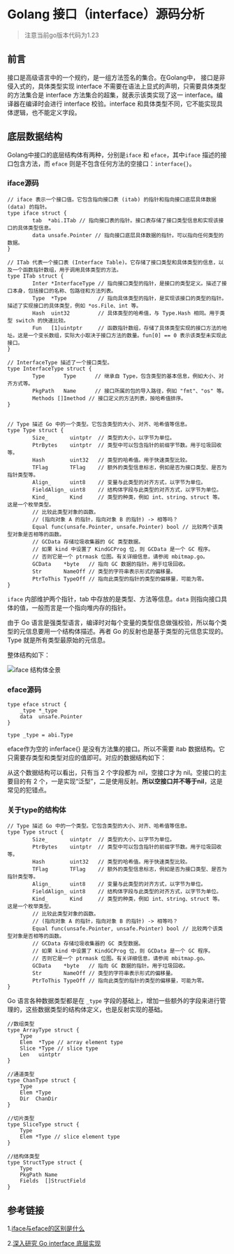 #                                  Golang 接口（interface）源码分析

> 注意当前go版本代码为1.23

## 前言

接口是高级语言中的一个规约，是一组方法签名的集合。在Golang中， 接口是非侵入式的，具体类型实现 interface 不需要在语法上显式的声明，只需要具体类型的方法集合是 interface 方法集合的超集，就表示该类实现了这一 interface。编译器在编译时会进行 interface 校验。interface 和具体类型不同，它不能实现具体逻辑，也不能定义字段。



## 底层数据结构

Golang中接口的底层结构体有两种，分别是`iface` 和 `eface`，其中`iface` 描述的接口包含方法，而 `eface` 则是不包含任何方法的空接口：`interface{}`。

### iface源码

```golang
// iface 表示一个接口值。它包含指向接口表 (itab) 的指针和指向接口底层具体数据 (data) 的指针。
type iface struct {
        tab  *abi.ITab // 指向接口表的指针。接口表存储了接口类型信息和实现该接口的具体类型信息。
        data unsafe.Pointer // 指向接口底层具体数据的指针。可以指向任何类型的数据。
}

// ITab 代表一个接口表 (Interface Table)。它存储了接口类型和具体类型的信息，以及一个函数指针数组，用于调用具体类型的方法。
type ITab struct {
        Inter *InterfaceType // 指向接口类型的指针，是接口的类型定义。描述了接口本身，包括接口的名称、包路径和方法列表。
        Type  *Type          // 指向具体类型的指针，是实现该接口的类型的指针。描述了实现接口的具体类型，例如 *os.File、int 等。
        Hash  uint32         // 具体类型的哈希值，与 Type.Hash 相同。用于类型 switch 的快速比较。
        Fun   [1]uintptr     // 函数指针数组，存储了具体类型实现的接口方法的地址。这是一个变长数组，实际大小取决于接口方法的数量。fun[0] == 0 表示该类型未实现此接口。
}

// InterfaceType 描述了一个接口类型。
type InterfaceType struct {
        Type      Type      // 继承自 Type，包含类型的基本信息，例如大小、对齐方式等。
        PkgPath   Name      // 接口所属的包的导入路径，例如 "fmt"、"os" 等。
        Methods []Imethod // 接口定义的方法列表，按哈希值排序。
}


// Type 描述 Go 中的一个类型。它包含类型的大小、对齐、哈希值等信息。
type Type struct {
        Size_       uintptr  // 类型的大小，以字节为单位。
        PtrBytes    uintptr  // 类型中可以包含指针的前缀字节数。用于垃圾回收等。
        Hash        uint32   // 类型的哈希值。用于快速类型比较。
        TFlag       TFlag    // 额外的类型信息标志，例如是否为接口类型、是否为指针类型等。
        Align_      uint8    // 变量与此类型的对齐方式，以字节为单位。
        FieldAlign_ uint8    // 结构体字段与此类型的对齐方式，以字节为单位。
        Kind_       Kind     // 类型的种类，例如 int、string、struct 等。这是一个枚举类型。
        // 比较此类型对象的函数。
        // (指向对象 A 的指针，指向对象 B 的指针) -> 相等吗？
        Equal func(unsafe.Pointer, unsafe.Pointer) bool // 比较两个该类型对象是否相等的函数。
        // GCData 存储垃圾收集器的 GC 类型数据。
        // 如果 kind 中设置了 KindGCProg 位，则 GCData 是一个 GC 程序。
        // 否则它是一个 ptrmask 位图。有关详细信息，请参阅 mbitmap.go。
        GCData    *byte   // 指向 GC 数据的指针。用于垃圾回收。
        Str       NameOff // 类型的字符串表示形式的偏移量。
        PtrToThis TypeOff // 指向此类型的指针的类型的偏移量，可能为零。
}
```

`iface` 内部维护两个指针，tab 中存放的是类型、方法等信息。`data` 则指向接口具体的值，一般而言是一个指向堆内存的指针。

由于 Go 语言是强类型语言，编译时对每个变量的类型信息做强校验，所以每个类型的元信息要用一个结构体描述。再者 Go 的反射也是基于类型的元信息实现的。Type 就是所有类型最原始的元信息。

整体结构如下：

![iface 结构体全景](https://golang.design/go-questions/interface/assets/0.png)



### eface源码

```golang
type eface struct {
	_type *_type
	data  unsafe.Pointer
}

type _type = abi.Type
```

eface作为空的 inferface{} 是没有方法集的接口。所以不需要 itab 数据结构。它只需要存类型和类型对应的值即可。对应的数据结构如下：

从这个数据结构可以看出，只有当 2 个字段都为 nil，空接口才为 nil。空接口的主要目的有 2 个，一是实现“泛型”，二是使用反射。**所以空接口并不等于nil**，这是常见的犯错点。



### 关于type的结构体

```golang
// Type 描述 Go 中的一个类型。它包含类型的大小、对齐、哈希值等信息。
type Type struct {
        Size_       uintptr  // 类型的大小，以字节为单位。
        PtrBytes    uintptr  // 类型中可以包含指针的前缀字节数。用于垃圾回收等。
        Hash        uint32   // 类型的哈希值。用于快速类型比较。
        TFlag       TFlag    // 额外的类型信息标志，例如是否为接口类型、是否为指针类型等。
        Align_      uint8    // 变量与此类型的对齐方式，以字节为单位。
        FieldAlign_ uint8    // 结构体字段与此类型的对齐方式，以字节为单位。
        Kind_       Kind     // 类型的种类，例如 int、string、struct 等。这是一个枚举类型。
        // 比较此类型对象的函数。
        // (指向对象 A 的指针，指向对象 B 的指针) -> 相等吗？
        Equal func(unsafe.Pointer, unsafe.Pointer) bool // 比较两个该类型对象是否相等的函数。
        // GCData 存储垃圾收集器的 GC 类型数据。
        // 如果 kind 中设置了 KindGCProg 位，则 GCData 是一个 GC 程序。
        // 否则它是一个 ptrmask 位图。有关详细信息，请参阅 mbitmap.go。
        GCData    *byte   // 指向 GC 数据的指针。用于垃圾回收。
        Str       NameOff // 类型的字符串表示形式的偏移量。
        PtrToThis TypeOff // 指向此类型的指针的类型的偏移量，可能为零。
}
```

Go 语言各种数据类型都是在 `_type` 字段的基础上，增加一些额外的字段来进行管理的，这些数据类型的结构体定义，也是反射实现的基础。

```golang
//数组类型
type ArrayType struct {
	Type
	Elem  *Type // array element type
	Slice *Type // slice type
	Len   uintptr
}

//通道类型
type ChanType struct {
	Type
	Elem *Type
	Dir  ChanDir
}

//切片类型
type SliceType struct {
	Type
	Elem *Type // slice element type
}

//结构体类型
type StructType struct {
	Type
	PkgPath Name
	Fields  []StructField
}
```





## 参考链接

1.[iface与eface的区别是什么](https://golang.design/go-questions/interface/iface-eface/)

2.[深入研究 Go interface 底层实现](https://halfrost.com/go_interface/)